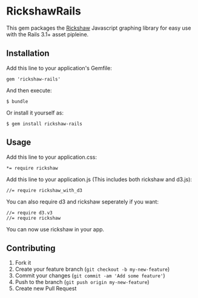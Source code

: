
# RickshawRails

This gem packages the [Rickshaw](http://code.shutterstock.com/rickshaw/) Javascript graphing library for easy use with the Rails 3.1+ asset pipleine.

## Installation

Add this line to your application's Gemfile:

    gem 'rickshaw-rails'

And then execute:

    $ bundle

Or install it yourself as:

    $ gem install rickshaw-rails

## Usage

Add this line to your application.css:

    *= require rickshaw

Add this line to your application.js (This includes both rickshaw and d3.js):

    //= require rickshaw_with_d3

You can also require d3 and rickshaw seperately if you want:

    //= require d3.v3
    //= require rickshaw

You can now use rickshaw in your app.

## Contributing

1. Fork it
2. Create your feature branch (`git checkout -b my-new-feature`)
3. Commit your changes (`git commit -am 'Add some feature'`)
4. Push to the branch (`git push origin my-new-feature`)
5. Create new Pull Request
